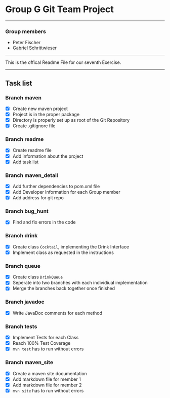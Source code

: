 # Group G Git Team Project

---

### Group members

- Peter Fischer
- Gabriel Schrittwieser

---

This is the offical Readme File for our seventh Exercise.

---

## Task list

### Branch maven

- [x] Create new maven project
- [x] Project is in the proper package
- [x] Directory is properly set up as root of the Git Repository
- [x] Create .gitignore file

### Branch readme

- [x] Create readme file
- [x] Add information about the project
- [x] Add task list

### Branch maven_detail

- [x] Add further dependencies to pom.xml file
- [x] Add Developer Information for each Group member
- [x] Add address for git repo

### Branch bug_hunt

- [x] Find and fix errors in the code

### Branch drink

- [x] Create class `Cocktail`, implementing the Drink Interface
- [x] Implement class as requested in the instructions

### Branch queue

- [x] Create class `DrinkQueue`
- [x] Seperate into two branches with each individiual implementation
- [x] Merge the branches back together once finished

### Branch javadoc

- [x] Write JavaDoc comments for each method

### Branch tests

- [x] Implement Tests for each Class
- [x] Reach 100% Test Coverage
- [x] `mvn test` has to run without errors

### Branch maven_site

- [x] Create a maven site documentation
- [x] Add markdown file for member 1
- [x] Add markdown file for member 2
- [x] `mvn site` has to run without errors
